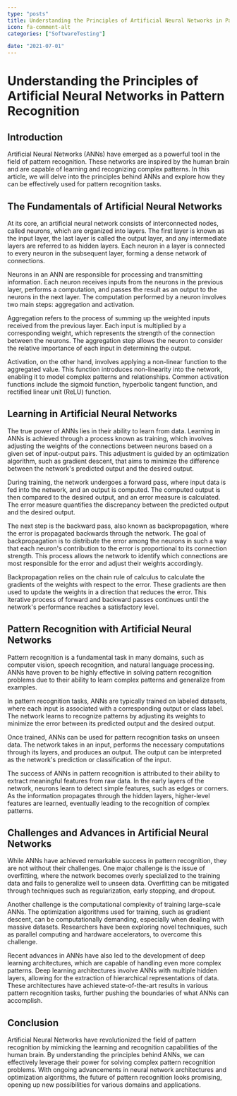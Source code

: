 ```yaml
---
type: "posts"
title: Understanding the Principles of Artificial Neural Networks in Pattern Recognition
icon: fa-comment-alt
categories: ["SoftwareTesting"]

date: "2021-07-01"
---
```




# Understanding the Principles of Artificial Neural Networks in Pattern Recognition

## Introduction

Artificial Neural Networks (ANNs) have emerged as a powerful tool in the field of pattern recognition. These networks are inspired by the human brain and are capable of learning and recognizing complex patterns. In this article, we will delve into the principles behind ANNs and explore how they can be effectively used for pattern recognition tasks.

## The Fundamentals of Artificial Neural Networks

At its core, an artificial neural network consists of interconnected nodes, called neurons, which are organized into layers. The first layer is known as the input layer, the last layer is called the output layer, and any intermediate layers are referred to as hidden layers. Each neuron in a layer is connected to every neuron in the subsequent layer, forming a dense network of connections.

Neurons in an ANN are responsible for processing and transmitting information. Each neuron receives inputs from the neurons in the previous layer, performs a computation, and passes the result as an output to the neurons in the next layer. The computation performed by a neuron involves two main steps: aggregation and activation.

Aggregation refers to the process of summing up the weighted inputs received from the previous layer. Each input is multiplied by a corresponding weight, which represents the strength of the connection between the neurons. The aggregation step allows the neuron to consider the relative importance of each input in determining the output.

Activation, on the other hand, involves applying a non-linear function to the aggregated value. This function introduces non-linearity into the network, enabling it to model complex patterns and relationships. Common activation functions include the sigmoid function, hyperbolic tangent function, and rectified linear unit (ReLU) function.

## Learning in Artificial Neural Networks

The true power of ANNs lies in their ability to learn from data. Learning in ANNs is achieved through a process known as training, which involves adjusting the weights of the connections between neurons based on a given set of input-output pairs. This adjustment is guided by an optimization algorithm, such as gradient descent, that aims to minimize the difference between the network's predicted output and the desired output.

During training, the network undergoes a forward pass, where input data is fed into the network, and an output is computed. The computed output is then compared to the desired output, and an error measure is calculated. The error measure quantifies the discrepancy between the predicted output and the desired output.

The next step is the backward pass, also known as backpropagation, where the error is propagated backwards through the network. The goal of backpropagation is to distribute the error among the neurons in such a way that each neuron's contribution to the error is proportional to its connection strength. This process allows the network to identify which connections are most responsible for the error and adjust their weights accordingly.

Backpropagation relies on the chain rule of calculus to calculate the gradients of the weights with respect to the error. These gradients are then used to update the weights in a direction that reduces the error. This iterative process of forward and backward passes continues until the network's performance reaches a satisfactory level.

## Pattern Recognition with Artificial Neural Networks

Pattern recognition is a fundamental task in many domains, such as computer vision, speech recognition, and natural language processing. ANNs have proven to be highly effective in solving pattern recognition problems due to their ability to learn complex patterns and generalize from examples.

In pattern recognition tasks, ANNs are typically trained on labeled datasets, where each input is associated with a corresponding output or class label. The network learns to recognize patterns by adjusting its weights to minimize the error between its predicted output and the desired output.

Once trained, ANNs can be used for pattern recognition tasks on unseen data. The network takes in an input, performs the necessary computations through its layers, and produces an output. The output can be interpreted as the network's prediction or classification of the input.

The success of ANNs in pattern recognition is attributed to their ability to extract meaningful features from raw data. In the early layers of the network, neurons learn to detect simple features, such as edges or corners. As the information propagates through the hidden layers, higher-level features are learned, eventually leading to the recognition of complex patterns.

## Challenges and Advances in Artificial Neural Networks

While ANNs have achieved remarkable success in pattern recognition, they are not without their challenges. One major challenge is the issue of overfitting, where the network becomes overly specialized to the training data and fails to generalize well to unseen data. Overfitting can be mitigated through techniques such as regularization, early stopping, and dropout.

Another challenge is the computational complexity of training large-scale ANNs. The optimization algorithms used for training, such as gradient descent, can be computationally demanding, especially when dealing with massive datasets. Researchers have been exploring novel techniques, such as parallel computing and hardware accelerators, to overcome this challenge.

Recent advances in ANNs have also led to the development of deep learning architectures, which are capable of handling even more complex patterns. Deep learning architectures involve ANNs with multiple hidden layers, allowing for the extraction of hierarchical representations of data. These architectures have achieved state-of-the-art results in various pattern recognition tasks, further pushing the boundaries of what ANNs can accomplish.

## Conclusion

Artificial Neural Networks have revolutionized the field of pattern recognition by mimicking the learning and recognition capabilities of the human brain. By understanding the principles behind ANNs, we can effectively leverage their power for solving complex pattern recognition problems. With ongoing advancements in neural network architectures and optimization algorithms, the future of pattern recognition looks promising, opening up new possibilities for various domains and applications.